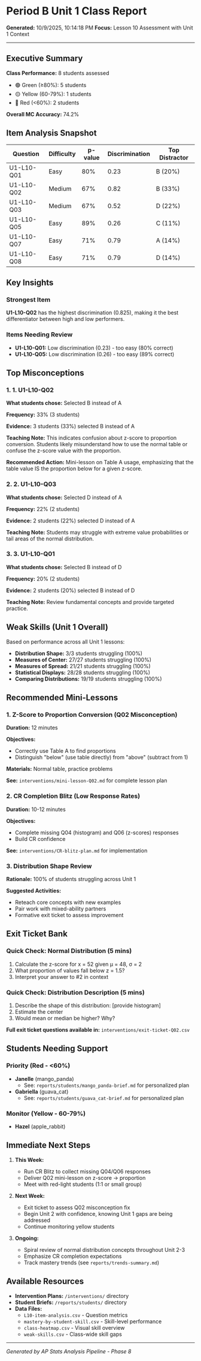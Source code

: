 # Period B Unit 1 Class Report

**Generated:** 10/9/2025, 10:14:18 PM
**Focus:** Lesson 10 Assessment with Unit 1 Context

---

## Executive Summary

**Class Performance:** 8 students assessed
- 🟢 Green (≥80%): 5 students
- 🟡 Yellow (60-79%): 1 students
- 🔴 Red (<60%): 2 students

**Overall MC Accuracy:** 74.2%

## Item Analysis Snapshot

| Question | Difficulty | p-value | Discrimination | Top Distractor |
|----------|------------|---------|----------------|----------------|
| U1-L10-Q01 | Easy | 80% | 0.23 | B (20%) |
| U1-L10-Q02 | Medium | 67% | 0.82 | B (33%) |
| U1-L10-Q03 | Medium | 67% | 0.52 | D (22%) |
| U1-L10-Q05 | Easy | 89% | 0.26 | C (11%) |
| U1-L10-Q07 | Easy | 71% | 0.79 | A (14%) |
| U1-L10-Q08 | Easy | 71% | 0.79 | D (14%) |

## Key Insights

### Strongest Item
**U1-L10-Q02** has the highest discrimination (0.825), making it the best differentiator between high and low performers.

### Items Needing Review
- **U1-L10-Q01:** Low discrimination (0.23) - too easy (80% correct)
- **U1-L10-Q05:** Low discrimination (0.26) - too easy (89% correct)

## Top Misconceptions

### 1. 1. U1-L10-Q02

**What students chose:** Selected B instead of A

**Frequency:** 33% (3 students)

**Evidence:** 3 students (33%) selected B instead of A

**Teaching Note:** This indicates confusion about z-score to proportion conversion. Students likely misunderstand how to use the normal table or confuse the z-score value with the proportion.

**Recommended Action:** Mini-lesson on Table A usage, emphasizing that the table value IS the proportion below for a given z-score.

### 2. 2. U1-L10-Q03

**What students chose:** Selected D instead of A

**Frequency:** 22% (2 students)

**Evidence:** 2 students (22%) selected D instead of A

**Teaching Note:** Students may struggle with extreme value probabilities or tail areas of the normal distribution.

### 3. 3. U1-L10-Q01

**What students chose:** Selected B instead of D

**Frequency:** 20% (2 students)

**Evidence:** 2 students (20%) selected B instead of D

**Teaching Note:** Review fundamental concepts and provide targeted practice.

## Weak Skills (Unit 1 Overall)

Based on performance across all Unit 1 lessons:

- **Distribution Shape:** 3/3 students struggling (100%)
- **Measures of Center:** 27/27 students struggling (100%)
- **Measures of Spread:** 21/21 students struggling (100%)
- **Statistical Displays:** 28/28 students struggling (100%)
- **Comparing Distributions:** 19/19 students struggling (100%)

## Recommended Mini-Lessons

### 1. Z-Score to Proportion Conversion (Q02 Misconception)
**Duration:** 12 minutes

**Objectives:**
- Correctly use Table A to find proportions
- Distinguish "below" (use table directly) from "above" (subtract from 1)

**Materials:** Normal table, practice problems

**See:** `interventions/mini-lesson-Q02.md` for complete lesson plan

### 2. CR Completion Blitz (Low Response Rates)
**Duration:** 10-12 minutes

**Objectives:**
- Complete missing Q04 (histogram) and Q06 (z-scores) responses
- Build CR confidence

**See:** `interventions/CR-blitz-plan.md` for implementation

### 3. Distribution Shape Review
**Rationale:** 100% of students struggling across Unit 1

**Suggested Activities:**
- Reteach core concepts with new examples
- Pair work with mixed-ability partners
- Formative exit ticket to assess improvement

## Exit Ticket Bank

### Quick Check: Normal Distribution (5 mins)
1. Calculate the z-score for x = 52 given μ = 48, σ = 2
2. What proportion of values fall below z = 1.5?
3. Interpret your answer to #2 in context

### Quick Check: Distribution Description (5 mins)
1. Describe the shape of this distribution: [provide histogram]
2. Estimate the center
3. Would mean or median be higher? Why?

**Full exit ticket questions available in:** `interventions/exit-ticket-Q02.csv`

## Students Needing Support

### Priority (Red - <60%)
- **Janelle** (mango_panda)
  - See: `reports/students/mango_panda-brief.md` for personalized plan
- **Gabriella** (guava_cat)
  - See: `reports/students/guava_cat-brief.md` for personalized plan

### Monitor (Yellow - 60-79%)
- **Hazel** (apple_rabbit)

## Immediate Next Steps

1. **This Week:**
   - Run CR Blitz to collect missing Q04/Q06 responses
   - Deliver Q02 mini-lesson on z-score → proportion
   - Meet with red-light students (1:1 or small group)

2. **Next Week:**
   - Exit ticket to assess Q02 misconception fix
   - Begin Unit 2 with confidence, knowing Unit 1 gaps are being addressed
   - Continue monitoring yellow students

3. **Ongoing:**
   - Spiral review of normal distribution concepts throughout Unit 2-3
   - Emphasize CR completion expectations
   - Track mastery trends (see `reports/trends-summary.md`)

## Available Resources

- **Intervention Plans:** `/interventions/` directory
- **Student Briefs:** `/reports/students/` directory
- **Data Files:**
  - `L10-item-analysis.csv` - Question metrics
  - `mastery-by-student-skill.csv` - Skill-level performance
  - `class-heatmap.csv` - Visual skill overview
  - `weak-skills.csv` - Class-wide skill gaps

---

*Generated by AP Stats Analysis Pipeline - Phase 8*